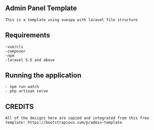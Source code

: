 ## Admin Panel Template
    This is a template using vuespa with laravel file structure

## Requirements
    -vue/cli
    -composer
    -npm
    -laravel 5.5 and above


## Running the application 
    - npm run watch
    - php artisan serve

## CREDITS
    All of the designs here are copied and integrated from this free template: https://bootstrapious.com/p/admin-template